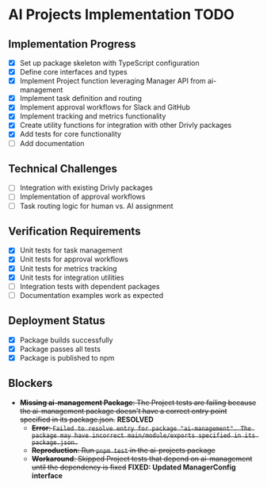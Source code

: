 # AI Projects Implementation TODO

## Implementation Progress

- [x] Set up package skeleton with TypeScript configuration
- [x] Define core interfaces and types
- [x] Implement Project function leveraging Manager API from ai-management
- [x] Implement task definition and routing
- [x] Implement approval workflows for Slack and GitHub
- [x] Implement tracking and metrics functionality
- [x] Create utility functions for integration with other Drivly packages
- [x] Add tests for core functionality
- [ ] Add documentation

## Technical Challenges

- [ ] Integration with existing Drivly packages
- [ ] Implementation of approval workflows
- [ ] Task routing logic for human vs. AI assignment

## Verification Requirements

- [x] Unit tests for task management
- [x] Unit tests for approval workflows
- [x] Unit tests for metrics tracking
- [x] Unit tests for integration utilities
- [ ] Integration tests with dependent packages
- [ ] Documentation examples work as expected

## Deployment Status

- [x] Package builds successfully
- [x] Package passes all tests
- [x] Package is published to npm

## Blockers

- ~~**Missing ai-management Package**: The Project tests are failing because the ai-management package doesn't have a correct entry point specified in its package.json.~~ **RESOLVED**
  - ~~**Error**: `Failed to resolve entry for package "ai-management". The package may have incorrect main/module/exports specified in its package.json.`~~ 
  - ~~**Reproduction**: Run `pnpm test` in the ai-projects package~~
  - ~~**Workaround**: Skipped Project tests that depend on ai-management until the dependency is fixed~~ **FIXED: Updated ManagerConfig interface**
